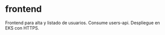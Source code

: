 # frontend
Frontend para alta y listado de usuarios. Consume users-api. Despliegue en EKS con HTTPS.

